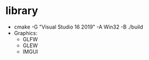 
# library
- cmake -G "Visual Studio 16 2019" -A Win32 -B ./build
- Graphics:
  + GLFW
  + GLEW
  + IMGUI
